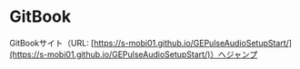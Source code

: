  # GitBook
GitBookサイト（URL: [https://s-mobi01.github.io/GEPulseAudioSetupStart/](https://s-mobi01.github.io/GEPulseAudioSetupStart/)）へジャンプ

